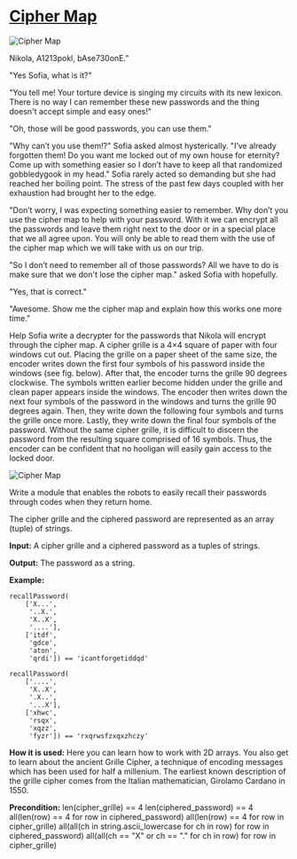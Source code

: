 # [Cipher Map](https://js.checkio.org/mission/cipher-map/)

![Cipher Map](https://js-static.checkio.org/media/task/media/badfa46b25c948fdaaa5e5946b3ef1c4/cipher_map_illustration.png)

Nikola, A1213pokl, bAse730onE."

"Yes Sofia, what is it?"

"You tell me! Your torture device is singing my circuits with its new lexicon. There is no way I can remember these new passwords and the thing doesn't accept simple and easy ones!"

"Oh, those will be good passwords, you can use them."

"Why can’t you use them!?" Sofia asked almost hysterically. "I’ve already forgotten them! Do you want me locked out of my own house for eternity? Come up with something easier so I don’t have to keep all that randomized gobbledygook in my head." Sofia rarely acted so demanding but she had reached her boiling point. The stress of the past few days coupled with her exhaustion had brought her to the edge.

"Don’t worry, I was expecting something easier to remember. Why don’t you use the cipher map to help with your password. With it we can encrypt all the passwords and leave them right next to the door or in a special place that we all agree upon. You will only be able to read them with the use of the cipher map which we will take with us on our trip.

"So I don’t need to remember all of those passwords? All we have to do is make sure that we don't lose the cipher map." asked Sofia with hopefully.

"Yes, that is correct."

"Awesome. Show me the cipher map and explain how this works one more time."

Help Sofia write a decrypter for the passwords that Nikola will encrypt through the cipher map. A cipher grille is a 4×4 square of paper with four windows cut out. Placing the grille on a paper sheet of the same size, the encoder writes down the first four symbols of his password inside the windows (see fig. below). After that, the encoder turns the grille 90 degrees clockwise. The symbols written earlier become hidden under the grille and clean paper appears inside the windows. The encoder then writes down the next four symbols of the password in the windows and turns the grille 90 degrees again. Then, they write down the following four symbols and turns the grille once more. Lastly, they write down the final four symbols of the password. Without the same cipher grille, it is difficult to discern the password from the resulting square comprised of 16 symbols. Thus, the encoder can be confident that no hooligan will easily gain access to the locked door.

![Cipher Map](https://js-static.checkio.org/media/task/media/badfa46b25c948fdaaa5e5946b3ef1c4/cipher_map.png)

Write a module that enables the robots to easily recall their passwords through codes when they return home.

The cipher grille and the ciphered password are represented as an array (tuple) of strings.

**Input:**  A cipher grille and a ciphered password as a tuples of strings.

**Output:** The password as a string.

**Example:**

```
recallPassword(
    ['X...',
     '..X.',
     'X..X',
     '....'],
    ['itdf',
     'gdce',
     'aton',
     'qrdi']) == 'icantforgetiddqd'
​
recallPassword(
    ['....',
     'X..X',
     '.X..',
     '...X'],
    ['xhwc',
     'rsqx',
     'xqzz',
     'fyzr']) == 'rxqrwsfzxqxzhczy'  
```

**How it is used:**  Here you can learn how to work with 2D arrays. You also get to learn about the ancient Grille Cipher, a technique of encoding messages which has been used for half a millenium. The earliest known description of the grille cipher comes from the Italian mathematician, Girolamo Cardano in 1550.

**Precondition:** len(cipher_grille) == 4
len(ciphered_password) == 4
all(len(row) == 4 for row in ciphered_password)
all(len(row) == 4 for row in cipher_grille)
all(all(ch in string.ascii_lowercase for ch in row) for row in ciphered_password)
all(all(ch == "X" or ch == "." for ch in row) for row in cipher_grille)
